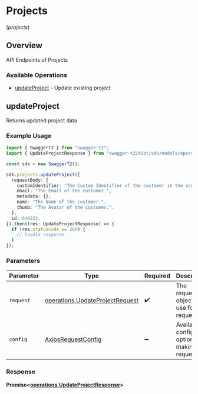 # Projects
(*projects*)

## Overview

API Endpoints of Projects

### Available Operations

* [updateProject](#updateproject) - Update existing project

## updateProject

Returns updated project data

### Example Usage

```typescript
import { SwaggerT2 } from "swagger-t2";
import { UpdateProjectResponse } from "swagger-t2/dist/sdk/models/operations";

const sdk = new SwaggerT2();

sdk.projects.updateProject({
  requestBody: {
    customIdentifier: "The Custom Identifier of the customer in the organization",
    email: "The Email of the customer.",
    metadata: {},
    name: "The Name of the customer.",
    thumb: "The Avatar of the customer.",
  },
  id: 648223,
}).then((res: UpdateProjectResponse) => {
  if (res.statusCode == 200) {
    // handle response
  }
});
```

### Parameters

| Parameter                                                                          | Type                                                                               | Required                                                                           | Description                                                                        |
| ---------------------------------------------------------------------------------- | ---------------------------------------------------------------------------------- | ---------------------------------------------------------------------------------- | ---------------------------------------------------------------------------------- |
| `request`                                                                          | [operations.UpdateProjectRequest](../../models/operations/updateprojectrequest.md) | :heavy_check_mark:                                                                 | The request object to use for the request.                                         |
| `config`                                                                           | [AxiosRequestConfig](https://axios-http.com/docs/req_config)                       | :heavy_minus_sign:                                                                 | Available config options for making requests.                                      |


### Response

**Promise<[operations.UpdateProjectResponse](../../models/operations/updateprojectresponse.md)>**

